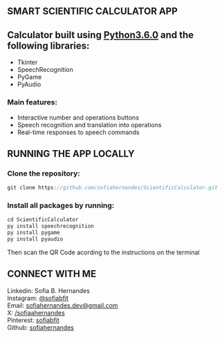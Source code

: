 ## SMART SCIENTIFIC CALCULATOR APP
## Calculator built using [Python3.6.0](https://www.python.org/downloads/release/python-360/) and the following libraries:
- Tkinter
- SpeechRecognition
- PyGame
- PyAudio

### Main features:
- Interactive number and operations buttons
- Speech recognition and translation into operations
- Real-time responses to speech commands

## RUNNING THE APP LOCALLY
### Clone the repository:
```jsx
git clone https://github.com/sofiahernandes/ScientificCalculator.git
```

### Install all packages by running:
```jsx
cd ScientificCalculator
py install speechrecognition
py install pygame
py install pyaudio
```

Then scan the QR Code acording to the instructions on the terminal

## CONNECT WITH ME
Linkedin: Sofia B. Hernandes  
Instagram: [@sofiabfit](https://www.instagram.com/sofiabfit/)  
Email: [sofiahernandes.dev@gmail.com](mailto:sofiahernandes.dev@gmail.com)  
X: [/sofiaahernandes](https://x.com/sofiaahernandes)  
Pinterest: [sofiabfit](https://pin.it/5gRW2R2bW)  
Github: [sofiahernandes](https://github.com/sofiahernandes)
